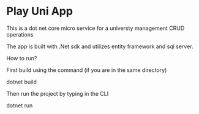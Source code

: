# Play Uni App
 This is a dot net core micro service for a universty management CRUD operations
 
The app is built with .Net sdk and utilizes entity framework and sql server.


How to run?


First build using the command (if you are in the same directory)


dotnet build


Then run the project by typing in the CLI


dotnet run
